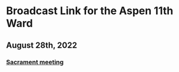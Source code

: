 # Broadcast Link for the Aspen 11th Ward

## August 28th, 2022
### [Sacrament meeting](https://www.youtube.com/watch?v=0NtRMryeOBY)
